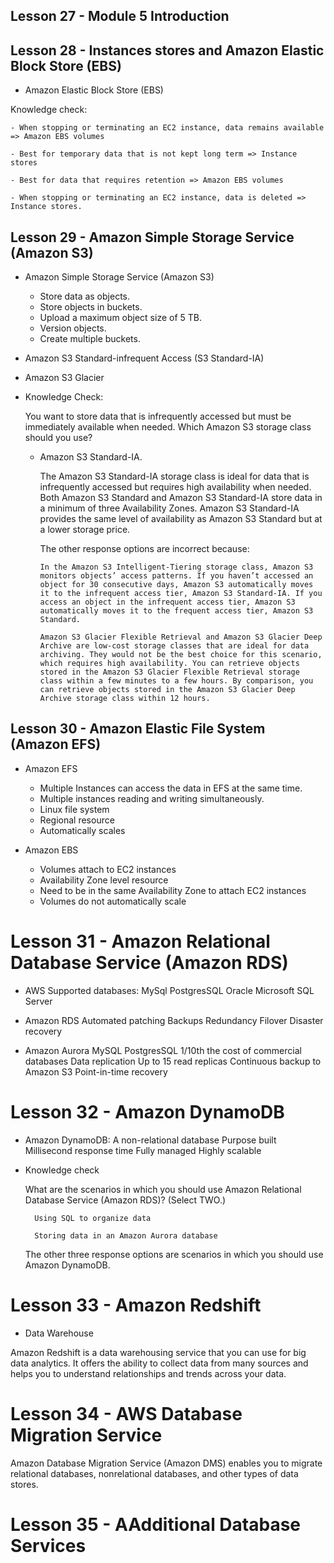 ## Lesson 27 - Module 5 Introduction

## Lesson 28 - Instances stores and Amazon Elastic Block Store (EBS)

- Amazon Elastic Block Store (EBS)

Knowledge check:

    - When stopping or terminating an EC2 instance, data remains available => Amazon EBS volumes

    - Best for temporary data that is not kept long term => Instance stores

    - Best for data that requires retention => Amazon EBS volumes

    - When stopping or terminating an EC2 instance, data is deleted => Instance stores.

## Lesson 29 - Amazon Simple Storage Service (Amazon S3)

- Amazon Simple Storage Service (Amazon S3)

  - Store data as objects.
  - Store objects in buckets.
  - Upload a maximum object size of 5 TB.
  - Version objects.
  - Create multiple buckets.

- Amazon S3 Standard-infrequent Access (S3 Standard-IA)

- Amazon S3 Glacier

- Knowledge Check:

  You want to store data that is infrequently accessed but must be immediately available when needed. Which Amazon S3 storage class should you use?

  - Amazon S3 Standard-IA.

    The Amazon S3 Standard-IA storage class is ideal for data that is infrequently accessed but requires high availability when needed. Both Amazon S3 Standard and Amazon S3 Standard-IA store data in a minimum of three Availability Zones. Amazon S3 Standard-IA provides the same level of availability as Amazon S3 Standard but at a lower storage price.

    The other response options are incorrect because:

        In the Amazon S3 Intelligent-Tiering storage class, Amazon S3 monitors objects’ access patterns. If you haven’t accessed an object for 30 consecutive days, Amazon S3 automatically moves it to the infrequent access tier, Amazon S3 Standard-IA. If you access an object in the infrequent access tier, Amazon S3 automatically moves it to the frequent access tier, Amazon S3 Standard.

        Amazon S3 Glacier Flexible Retrieval and Amazon S3 Glacier Deep Archive are low-cost storage classes that are ideal for data archiving. They would not be the best choice for this scenario, which requires high availability. You can retrieve objects stored in the Amazon S3 Glacier Flexible Retrieval storage class within a few minutes to a few hours. By comparison, you can retrieve objects stored in the Amazon S3 Glacier Deep Archive storage class within 12 hours.

## Lesson 30 - Amazon Elastic File System (Amazon EFS)

- Amazon EFS

  - Multiple Instances can access the data in EFS at the same time.
  - Multiple instances reading and writing simultaneously.
  - Linux file system
  - Regional resource
  - Automatically scales

- Amazon EBS

  - Volumes attach to EC2 instances
  - Availability Zone level resource
  - Need to be in the same Availability Zone to attach EC2 instances
  - Volumes do not automatically scale

# Lesson 31 - Amazon Relational Database Service (Amazon RDS)

- AWS Supported databases:
  MySql
  PostgresSQL
  Oracle
  Microsoft SQL Server

- Amazon RDS
  Automated patching
  Backups
  Redundancy
  Filover
  Disaster recovery

- Amazon Aurora
  MySQL
  PostgresSQL
  1/10th the cost of commercial databases
  Data replication
  Up to 15 read replicas
  Continuous backup to Amazon S3
  Point-in-time recovery

# Lesson 32 - Amazon DynamoDB

- Amazon DynamoDB:
  A non-relational database
  Purpose built
  Millisecond response time
  Fully managed
  Highly scalable

- Knowledge check

  What are the scenarios in which you should use Amazon Relational Database Service (Amazon RDS)? (Select TWO.)

        Using SQL to organize data

        Storing data in an Amazon Aurora database

  The other three response options are scenarios in which you should use Amazon DynamoDB.

# Lesson 33 - Amazon Redshift

- Data Warehouse

Amazon Redshift is a data warehousing service that you can use for big data analytics. It offers the ability to collect data from many sources and helps you to understand relationships and trends across your data.

# Lesson 34 - AWS Database Migration Service

Amazon Database Migration Service (Amazon DMS) enables you to migrate relational databases, nonrelational databases, and other types of data stores.

# Lesson 35 - AAdditional Database Services
